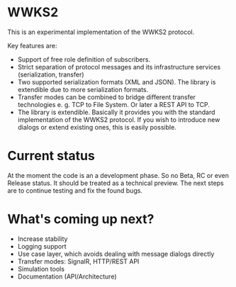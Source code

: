 # WWKS2
This is an experimental implementation of the WWKS2 protocol.

Key features are: 

- Support of free role definition of subscribers.
- Strict separation of protocol messages and its infrastructure services (serialization, transfer)
- Two supported serialization formats (XML and JSON). The library is extendible due to more serialization formats.
- Transfer modes can be combined to bridge different transfer technologies e. g. TCP to File System. Or later a REST API to TCP.
- The library is extendible. Basically it provides you with the standard implementation of the WWKS2 protocol. If you wish to introduce new dialogs or extend existing ones, this is easily possible.

# Current status
At the moment the code is an a development phase. So no Beta, RC or even Release status. It should be treated as a technical preview. The next steps are to continue testing and fix the found bugs.

# What's coming up next?
- Increase stability
- Logging support
- Use case layer, which avoids dealing with message dialogs directly
- Transfer modes: SignalR, HTTP/REST API
- Simulation tools
- Documentation (API/Architecture)